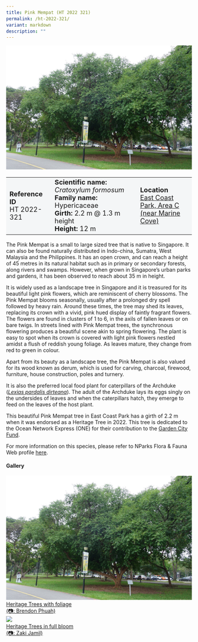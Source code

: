 ```yaml
---
title: Pink Mempat (HT 2022 321)
permalink: /ht-2022-321/
variant: markdown
description: ""
---
```

<div class="isomer-image-wrapper">
<img src="/images/Heritage_trees_photos/crafor_ht2022-321_habit.jpg">
</div><table style="minWidth: 100px; font-size: 18px; background: #F4F6F7">
<tbody><tr>
<td rowspan="1" colspan="1">
<strong>Reference ID</strong>
<br>HT 2022-321
</td>
<td rowspan="1" colspan="1">
<strong>Scientific name:</strong> <em>Cratoxylum formosum</em>
<br><strong>Family name:</strong> Hypericaceae
<br><strong>Girth: </strong>2.2 m @ 1.3 m height
<br><strong>Height: </strong>12 m
</td>
<td rowspan="1" colspan="1">
<strong>Location</strong><a href="https://www.onemap.gov.sg/?lat=1.30061999999963&amp;lng=103.91284000000016">
 <br>East Coast Park, Area C<br>(near Marine Cove)</a>
</td>
</tr>
</tbody>
</table>
<p>The Pink Mempat is a small to large sized tree that is native to Singapore. It can also be found naturally distributed in Indo-china, Sumatra, West Malaysia and the Philippines. It has an open crown, and can reach a height of 45 metres in its natural habitat such as in primary or secondary forests, along rivers and swamps. However, when grown in Singapore’s urban parks and gardens, it has been observed to reach about 35 m in height.</p>

<p>It is widely used as a landscape tree in Singapore and it is treasured for its beautiful light pink flowers, which are reminiscent of cherry blossoms. The Pink Mempat blooms seasonally, usually after a prolonged dry spell followed by heavy rain. Around these times, the tree may shed its leaves, replacing its crown with a vivid, pink hued display of faintly fragrant flowers. The flowers are found in clusters of 1 to 6, in the axils of fallen leaves or on bare twigs. In streets lined with Pink Mempat trees, the synchronous flowering produces a beautiful scene akin to spring flowering. The plant is easy to spot when its crown is covered with light pink flowers nestled amidst a flush of reddish young foliage. As leaves mature, they change from red to green in colour.</p>

<p>Apart from its beauty as a landscape tree, the Pink Mempat is also valued for its wood known as derum, which is used for carving, charcoal, firewood, furniture, house construction, poles and turnery.</p>

<p>It is also the preferred local food plant for caterpillars of the Archduke (<a href="https://www.nparks.gov.sg/florafaunaweb/fauna/1/0/1011"><em>Lexias pardalis dirteana</em></a>). The adult of the Archduke lays its eggs singly on the undersides of leaves and when the caterpillars hatch, they emerge to feed on the leaves of the host plant.</p>

<p>This beautiful Pink Mempat tree in East Coast Park has a girth of 2.2 m when it was endorsed as a Heritage Tree in 2022. This tree is dedicated to the Ocean Network Express (ONE) for their contribution to the <a href="https://www.gardencityfund.gov.sg/">Garden City Fund</a>.</p>

<p>For more information on this species, please refer to NParks Flora &amp; Fauna Web profile <a href="https://www.nparks.gov.sg/florafaunaweb/flora/2/8/2830">here</a>.</p>

<h4><b>Gallery</b></h4>
<div class="isomer-card-grid">
<a href="/images/Heritage_trees_photos/crafor_ht2022-321_habit.jpg" class="isomer-card">
<div class="isomer-card-image">
<div class="isomer-image-wrapper"><img src="/images/Heritage_trees_photos/crafor_ht2022-321_habit.jpg"></div></div>
<div class="isomer-card-body"><div class="isomer-card-description">Heritage Trees with foliage<br>(📷: Brendon Phuah)</div></div></a>

<a href="/images/Heritage_trees_photos/crafor_ht2022-321_hab.jpg" class="isomer-card">
<div class="isomer-card-image">
<div class="isomer-image-wrapper"><img src="/images/Heritage_trees_photos/crafor_ht2022-321_hab.jpg"></div></div>
<div class="isomer-card-body"><div class="isomer-card-description">Heritage Trees in full bloom<br>(📷: Zaki Jamil)</div></div></a></div>